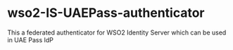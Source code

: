 # wso2-IS-UAEPass-authenticator
This a federated authenticator for WSO2 Identity Server which can be used in UAE Pass IdP
